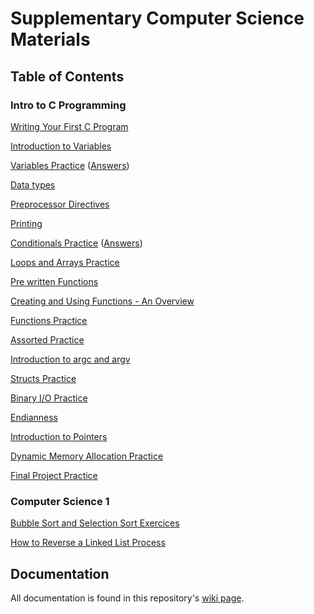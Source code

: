 # Supplementary Computer Science Materials

## Table of Contents

### Intro to C Programming

[Writing Your First C Program](src/intro-to-c/hello-world/hello-world.md)

[Introduction to Variables](src/intro-to-c/variables/variables-intro.md)

[Variables Practice](src/intro-to-c/variables/variables-practice.md) ([Answers](src/intro-to-c/variables/variables-practice-answers.md))

[Data types](src/intro-to-c/datatypes/datatypes-intro.md)

[Preprocessor Directives](src/intro-to-c/preprocessor-directives/preprocessor-directives.md)

[Printing](src/intro-to-c/printing/printing.md)

[Conditionals Practice](src/intro-to-c/conditionals/conditionals-practice.md) ([Answers](src/intro-to-c/conditionals/conditionals-practice-answers.md))

[Loops and Arrays Practice](src/intro-to-c/arrays)

[Pre written Functions](src/intro-to-c/pre-written-functions/pre-written-functions.md)

[Creating and Using Functions - An Overview](src/intro-to-c/functions/functions-intro.md)

[Functions Practice](src/intro-to-c/functions)

[Assorted Practice](src/intro-to-c/assorted)

[Introduction to argc and argv](src/intro-to-c/argv/argv-intro.md)

[Structs Practice](src/intro-to-c/structs)

[Binary I/O Practice](src/intro-to-c/binary-io)

[Endianness](src/intro-to-c/endianness)

[Introduction to Pointers](src/intro-to-c/pointers/intro-to-pointers.md)

[Dynamic Memory Allocation Practice](src/intro-to-c/dma)

[Final Project Practice](src/intro-to-c/final-project)

### Computer Science 1

[Bubble Sort and Selection Sort Exercices](src/cs1/sorting/SortingQuiz.md)

[How to Reverse a Linked List Process](src/cs1/linked-lists/reverse-linked-list.md)

## Documentation

All documentation is found in this repository's [wiki page](https://github.com/Wiki-Knights/CS-Materials/wiki/Table-of-Contents).
